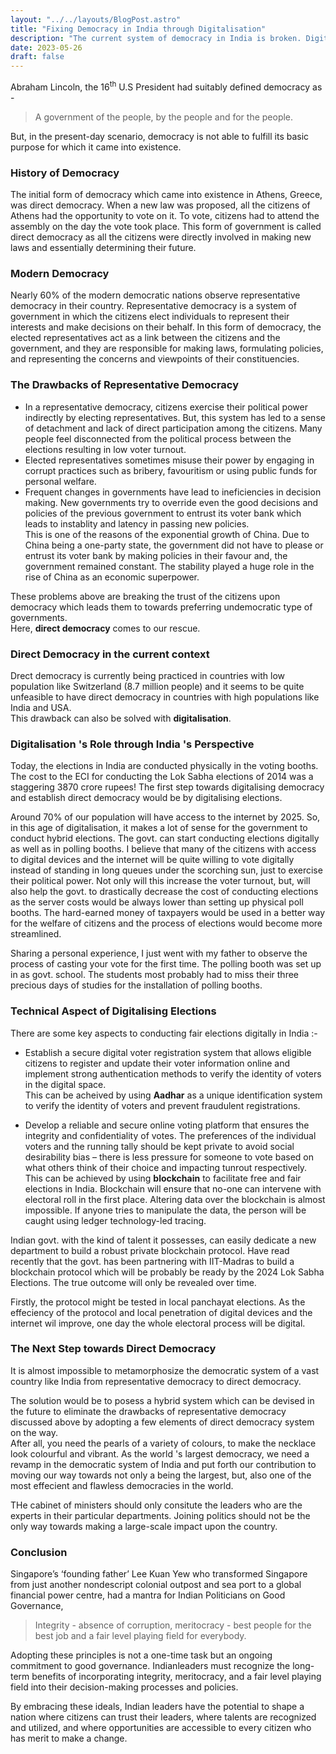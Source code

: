 ```yaml
---
layout: "../../layouts/BlogPost.astro"
title: "Fixing Democracy in India through Digitalisation"
description: "The current system of democracy in India is broken. Digitalisation is the only way to save this failing system of governance and transform it into an effecient model which lives up to the expectations of citizens. "
date: 2023-05-26
draft: false
---
```


Abraham Lincoln, the 16<sup>th</sup> U.S President had suitably defined democracy as -
> A government of the people, by the people and for the people.

But, in the present-day scenario, democracy is not able to fulfill its basic purpose for which it came into existence.

### History of Democracy

The initial form of democracy which came into existence in Athens, Greece, was direct democracy. 
When a new law was proposed, all the citizens of Athens had the opportunity to vote on it. To vote, citizens had to attend the assembly on the day the vote took place. This form of government is called direct democracy as all the citizens were directly involved in making new laws and essentially determining their future. 

### Modern Democracy

Nearly 60% of the modern democratic nations observe representative democracy in their country. Representative democracy is a system of government in which the citizens elect individuals to represent their interests and make decisions on their behalf. In this form of democracy, the elected representatives act as a link between the citizens and the government, and they are responsible for making laws, formulating policies, and representing the concerns and viewpoints of their constituencies.

### The Drawbacks of Representative Democracy

- In a representative democracy, citizens exercise their political power indirectly by electing representatives. But, this system has led to a sense of detachment and lack of direct participation among the citizens. Many people feel disconnected from the political process between the elections resulting in low voter turnout. 
- Elected representatives sometimes misuse their power by engaging in corrupt practices such as bribery, favouritism or using public funds for personal welfare. 
- Frequent changes in governments have lead to ineficiencies in decision making. New governments try to override even the good decisions and policies of the previous government to entrust its voter bank which leads to instablity and latency in passing new policies.   
This is one of the reasons of the exponential growth of China. Due to China being a one-party state, the government did not have to please or entrust its voter bank by making policies in their favour and, the government remained constant. The stability played a huge role in the rise of China as an economic superpower.

These problems above are breaking the trust of the citizens upon democracy which leads them to towards preferring undemocratic type of governments.  
Here, **direct democracy** comes to our rescue. 

### Direct Democracy in the current context

Drect democracy is currently being practiced in countries with low population like Switzerland (8.7 million people) and it seems to be quite unfeasible to have direct democracy in countries with high populations like India and USA.  
This drawback can also be solved with **digitalisation**.

### Digitalisation 's Role through India 's Perspective

Today, the elections in India are conducted physically in the voting booths. The cost to the ECI for conducting the Lok Sabha elections of 2014 was a staggering 3870 crore rupees!  The first step towards digitalising democracy and establish direct democracy would be by digitalising elections.

Around 70% of our population will have access to the internet by 2025. So, in this age of digitalisation, it makes a lot of sense for the government to conduct hybrid elections. The govt. can start conducting elections digitally as well as in polling booths. I believe that many of the citizens with access to digital devices and the internet will be quite willing to vote digitally instead of standing in long queues under the scorching sun, just to exercise their political power. Not only will this increase the voter turnout, but, will also help the govt. to drastically decrease the cost of conducting elections as the server costs would be always lower than setting up physical poll booths. The hard-earned money of taxpayers would be used in a better way for the welfare of citizens and the process of elections would become more streamlined.

Sharing a personal experience, I just went with my father to observe the process of casting your vote for the first time. The polling booth was set up in as govt. school. The students most probably had to miss their three precious days of studies for the installation of polling booths. 

### Technical Aspect of Digitalising Elections

There are some key aspects to conducting fair elections digitally in India :-

- Establish a secure digital voter registration system that allows eligible citizens to register and update their voter information online and implement strong authentication methods to verify the identity of voters in the digital space.  
This can be acheived by using **Aadhar** as a unique identification system to verify the identity of voters and prevent fraudulent registrations. 

- Develop a reliable and secure online voting platform that ensures the integrity and confidentiality of votes. The preferences of the individual voters and the running tally should be kept private to avoid social desirability bias – there is less pressure for someone to vote based on what others think of their choice and impacting tunrout respectively.  
This can be achieved by using **blockchain** to facilitate free and fair elections in India. Blockchain will ensure that no-one can intervene with electoral roll in the first place. Altering data over the blockchain is almost impossible. If anyone tries to manipulate the data, the person will be caught using ledger technology-led tracing.

Indian govt. with the kind of talent it possesses, can easily dedicate a new department to build a robust private blockchain protocol. Have read recently that the govt. has been partnering with IIT-Madras to build a blockchain protocol which will be probably be ready by the 2024 Lok Sabha Elections. The true outcome will only be revealed over time.

Firstly, the protocol might be tested in local panchayat elections. As the effeciency of the protocol and local penetration of digital devices and the internet wil improve, one day the whole electoral process will be digital. 

### The Next Step towards Direct Democracy

It is almost impossible to metamorphosize the democratic system of a vast country like India from representative democracy to direct democracy.

The solution would be to posess a hybrid system which can be devised in the future to eliminate the drawbacks of representative democracy discussed above by adopting a few elements of direct democracy system on the way.  
After all, you need the pearls of a variety of colours, to make the necklace look colourful and vibrant. As the world 's largest democracy, we need a revamp in the democratic system of India and put forth our contribution to moving our way towards not only a being the largest, but, also one of the most effecient and flawless democracies in the world. 

THe cabinet of ministers should only consitute the leaders who are the experts in their particular departments. Joining politics should not be the only way towards making a large-scale impact upon the country.

### Conclusion

Singapore’s ‘founding father’ Lee Kuan Yew who transformed Singapore from just another nondescript colonial outpost and sea port to a global financial power centre, had a mantra for Indian Politicians on Good Governance,
> Integrity - absence of corruption, meritocracy - best people for the best job and a fair level playing field for everybody.

Adopting these principles is not a one-time task but an ongoing commitment to good governance. Indianleaders must recognize the long-term benefits of incorporating integrity, meritocracy, and a fair level playing field into their decision-making processes and policies.

By embracing these ideals, Indian leaders have the potential to shape a nation where citizens can trust their leaders, where talents are recognized and utilized, and where opportunities are accessible to every citizen who has merit to make a change. 
